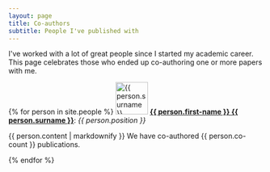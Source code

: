 ```yaml
---
layout: page
title: Co-authors
subtitle: People I've published with
---
```


I've worked with a lot of great people since I started my academic career. This page celebrates those who ended up co-authoring one or more papers with me. 

{% for person in site.people %}
  <img src="{{ person.thumbnail-img }}" alt="{{ person.surname }}" style="width:64px;">
  <b><a href="{{ person.link }}">{{ person.first-name }} {{ person.surname }}</a></b>: <i>{{ person.position }}</i>
  <p>{{ person.content | markdownify }} We have co-authored {{ person.co-count }} publications.</p>
{% endfor %}

